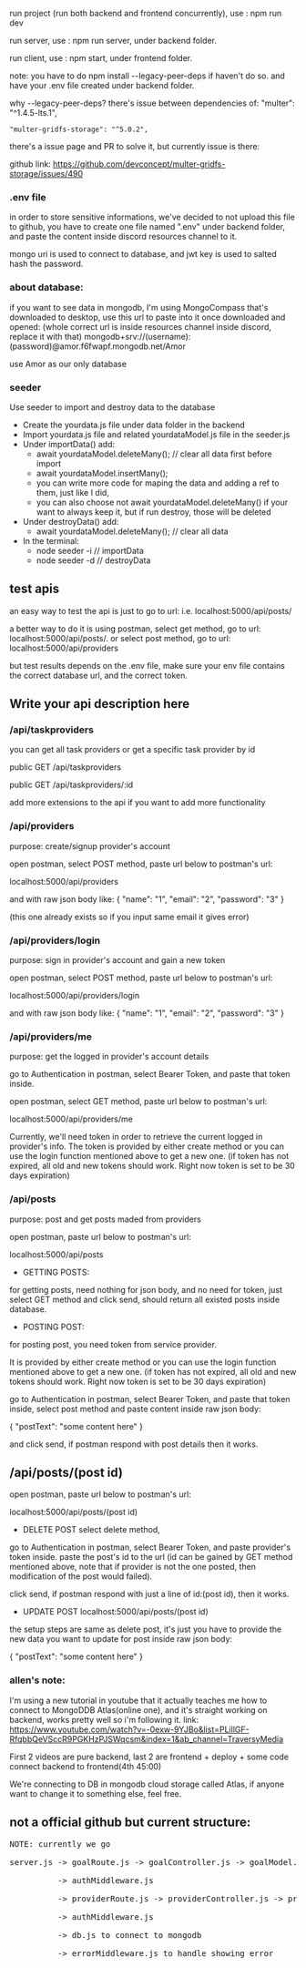run project (run both backend and frontend concurrently), use : npm run dev

run server, use : npm run server, under backend folder.

run client, use : npm start, under frontend folder.


note: you have to do npm install --legacy-peer-deps if haven't do so. and have your .env file created under backend folder. 

why --legacy-peer-deps? there's issue between dependencies of:
    "multer": "^1.4.5-lts.1",

    "multer-gridfs-storage": "^5.0.2",

there's a issue page and PR to solve it, but currently issue is there: 

github link: https://github.com/devconcept/multer-gridfs-storage/issues/490

### .env file
in order to store sensitive informations, we've decided to not upload this file to github, you have to create one file named ".env" under backend folder, and paste the content inside discord resources channel to it. 

mongo uri is used to connect to database, and jwt key is used to salted hash the password.

### about database: 

if you want to see data in mongodb, I'm using MongoCompass that's downloaded to desktop, use this url to paste into it once downloaded and opened:
(whole correct url is inside resources channel inside discord, replace it with that)
mongodb+srv://(username):(password)@amor.f6fwapf.mongodb.net/Amor

use Amor as our only database


### seeder
Use seeder to import and destroy data to the database

- Create the yourdata.js file under data folder in the backend
- Import yourdata.js file and related yourdataModel.js file in the seeder.js
- Under importData() add:
    - await yourdataModel.deleteMany(); // clear all data first before import
    - await yourdataModel.insertMany();
    - you can write more code for maping the data and adding a ref to them, just like I did,
    - you can also choose not await yourdataModel.deleteMany() if your want to always keep it, but if run destroy, those will be deleted 
- Under destroyData() add:
    - await yourdataModel.deleteMany(); // clear all data
- In the terminal:
    - node seeder -i // importData
    - node seeder -d // destroyData  


## test apis

an easy way to test the api is just to go to url:
i.e. localhost:5000/api/posts/

a better way to do it is using postman, select get method, go to url: localhost:5000/api/posts/. or select post method, go to url: localhost:5000/api/providers

but test results depends on the .env file, make sure your env file contains the correct database url, and the correct token.

## Write your api description here

### /api/taskproviders

you can get all task providers or get a specific task provider by id

public GET /api/taskproviders

public GET /api/taskproviders/:id

add more extensions to the api if you want to add more functionality

### /api/providers
purpose: create/signup provider's account

open postman, select POST method, paste url below to postman's url:

localhost:5000/api/providers 

and with raw json body like:
{
"name": "1",
"email": "2",
"password": "3"
}

(this one already exists so if you input same email it gives error)

### /api/providers/login
purpose: sign in provider's account and gain a new token

open postman, select POST method, paste url below to postman's url:

localhost:5000/api/providers/login

and with raw json body like:
{
"name": "1",
"email": "2",
"password": "3"
}

### /api/providers/me
purpose: get the logged in provider's account details

go to Authentication in postman, select Bearer Token, and paste that token inside. 

open postman, select GET method, paste url below to postman's url:

localhost:5000/api/providers/me


Currently, we'll need token in order to retrieve the current logged in provider's info. 
The token is provided  by either create method or you can use the login function mentioned above to get a new one. (if token has not expired, all old and new tokens should work. Right now token is set to be 30 days expiration)


### /api/posts
purpose: post and get posts maded from providers

open postman, paste url below to postman's url:

localhost:5000/api/posts

- GETTING POSTS: 

for getting posts, need nothing for json body, and no need for token, just select GET method and click send, should return all existed posts inside database. 

- POSTING POST: 

for posting post, you need token from service provider. 

It is provided by either create method or you can use the login function mentioned above to get a new one. (if token has not expired, all old and new tokens should work. Right now token is set to be 30 days expiration)

go to Authentication in postman, select Bearer Token, and paste that token inside, select post method and paste content inside raw json body: 

{
"postText": "some content here"
}

and click send, if postman respond with post details then it works.

## /api/posts/(post id)

open postman, paste url below to postman's url:

localhost:5000/api/posts/(post id)

- DELETE POST
select delete method, 

go to Authentication in postman, select Bearer Token, and paste provider's token inside. 
paste the post's id to the url (id can be gained by GET method mentioned above, note that if provider is not the one posted, then modification of the post would failed). 

click send, if postman respond with just a line of id:(post id), then it works. 

- UPDATE POST
localhost:5000/api/posts/(post id)

the setup steps are same as delete post, it's just you have to provide the new data you want to update for post inside raw json body: 

{
"postText": "some content here"
}


### allen's note: 
I'm using a new tutorial in youtube that it actually teaches me how to connect to MongoDDB Atlas(online one), and it's straight working on backend, works pretty well so i'm following it.
link: https://www.youtube.com/watch?v=-0exw-9YJBo&list=PLillGF-RfqbbQeVSccR9PGKHzPJSWqcsm&index=1&ab_channel=TraversyMedia

First 2 videos are pure backend, last 2 are frontend + deploy + some code connect backend to frontend(4th 45:00)

We're connecting to DB in mongodb cloud storage called Atlas, if anyone want to change it to something else, feel free. 

## not a official github but current structure:
<pre>
NOTE: currently we go 

server.js -> goalRoute.js -> goalController.js -> goalModel.js to send, get messages from database

          -> authMiddleware.js

          -> providerRoute.js -> providerController.js -> providerModel.js to create, login, get provider from database

          -> authMiddleware.js

          -> db.js to connect to mongodb

          -> errorMiddleware.js to handle showing error

</pre>
